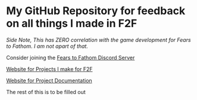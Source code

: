 # My GitHub Repository for feedback on all things I made in F2F
*Side Note, This has ZERO correlation with the game development for Fears to Fathom. I am not apart of that.*

Consider joining the [Fears to Fathom Discord Server](https://discord.gg/fears-to-fathom)

[Website for Projects I make for F2F](https://bestleaks.github.io/f2f-projects)

[Website for Project Documentation](https://bestleaks.github.io/f2f-projects-docs)

The rest of this is to be filled out
